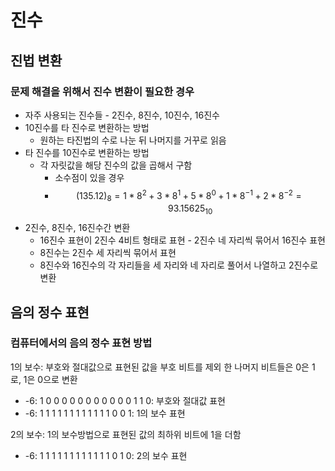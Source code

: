 # 진수

## 진법 변환

### 문제 해결을 위해서 진수 변환이 필요한 경우

- 자주 사용되는 진수들 - 2진수, 8진수, 10진수, 16진수
- 10진수를 타 진수로 변환하는 방법
  - 원하는 타진법의 수로 나눈 뒤 나머지를 거꾸로 읽음
- 타 진수를 10진수로 변환하는 방법
  - 각 자릿값을 해당 진수의 값을 곱해서 구함
    - 소수점이 있을 경우
    - $$(135.12)_8 = 1 * 8 ^2 + 3 * 8 ^ 1 + 5 * 8^ 0 + 1 * 8 ^{-1} + 2 * 8 ^{-2} = 93.15625_{10}$$
- 2진수, 8진수, 16진수간 변환
  - 16진수 표현이 2진수 4비트 형태로 표현 - 2진수 네 자리씩 묶어서 16진수 표현
  - 8진수는 2진수 세 자리씩 묶어서 표현
  - 8진수와 16진수의 각 자리들을 세 자리와 네 자리로 풀어서 나열하고 2진수로 변환

## 음의 정수 표현

### 컴퓨터에서의 음의 정수 표현 방법

1의 보수: 부호와 절대값으로 표현된 값을 부호 비트를 제외 한 나머지 비트들은 0은 1로, 1은 0으로 변환

- -6: 1 0 0 0 0 0 0 0 0 0 0 0 1 1 0: 부호와 절대값 표현
- -6: 1 1 1 1 1 1 1 1 1 1 1 1 0 0 1: 1의 보수 표현

2의 보수: 1의 보수방법으로 표현된 값의 최하위 비트에 1을 더함

- -6: 1 1 1 1 1 1 1 1 1 1 1 1 0 1 0: 2의 보수 표현





